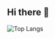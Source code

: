 ## Hi there 👋

![Top Langs](https://github-readme-stats.vercel.app/api/top-langs/?username=davifelipe00&layout=compact)
